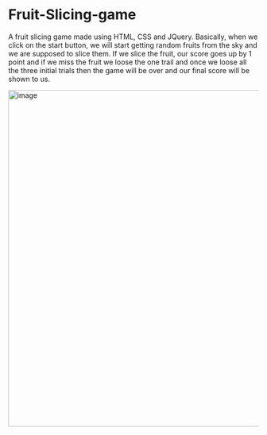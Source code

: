 # Fruit-Slicing-game
A fruit slicing game made using HTML, CSS and JQuery. Basically, when we click on the start button, we will start getting random fruits from the sky and we are supposed to slice them. If we slice the fruit, our score goes up by 1 point and if we miss the fruit we loose the one trail and once we loose all the three initial trials then the game will be over and our final score will be shown to us.

<img width="677" alt="image" src="https://github.com/Khushi2041/Fruit-Slicing-game/assets/112477607/b45f5bf8-a4a9-4aa6-891e-67be399cfa03">

